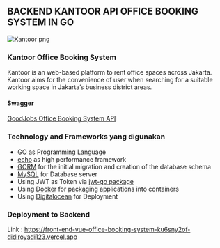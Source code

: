 <h2> BACKEND KANTOOR API OFFICE BOOKING SYSTEM IN GO </h2>

![Kantoor png](https://user-images.githubusercontent.com/62880102/177792650-f33f4a7d-48f3-4145-a6b9-4799bfd3ac33.png)

### Kantoor Office Booking System
Kantoor is an web-based platform to rent office spaces across Jakarta. 
Kantoor aims for the convenience of user when searching for a suitable working space in Jakarta’s business district areas.

#### Swagger
<a href="https://app.swaggerhub.com/apis/45-OfficeBooking/Office-Booking/1.0.0/">GoodJobs Office Booking System API</a>

### Technology and Frameworks yang digunakan

* [GO](https://go.dev/doc/) as Programming Language  
* [echo](https://labstack.com/echo) as high performance framework
* [GORM](https://gorm.io/docs/) for the initial migration and creation of the database schema
* [MySQL](https://dev.mysql.com/doc/) for Database server
* Using JWT as Token via [jwt-go package](https://github.com/dgrijalva/jwt-go)
* Using [Docker](https://docs.docker.com/) for packaging applications into containers
* Using [Digitalocean](https://www.digitalocean.com//) for Deployment

### Deployment to Backend
Link : https://front-end-vue-office-booking-system-ku6sny2of-didiroyadi123.vercel.app

